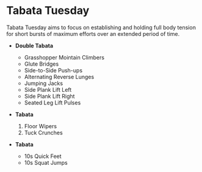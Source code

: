 # Tabata Tuesday

Tabata Tuesday aims to focus on establishing and holding full body tension for short bursts of maximum efforts over an extended period of time.

- **Double Tabata**

  - Grasshopper Mointain Climbers
  - Glute Bridges
  - Side-to-Side Push-ups
  - Alternating Reverse Lunges
  - Jumping Jacks
  - Side Plank Lift Left
  - Side Plank Lift Right
  - Seated Leg Lift Pulses

- **Tabata**

  1. Floor Wipers
  2. Tuck Crunches

- **Tabata**

  - 10s Quick Feet
  - 10s Squat Jumps
